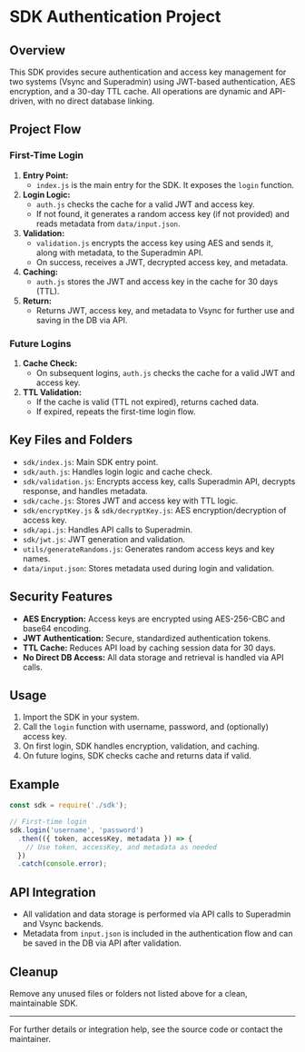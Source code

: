 # SDK Authentication Project

## Overview
This SDK provides secure authentication and access key management for two systems (Vsync and Superadmin) using JWT-based authentication, AES encryption, and a 30-day TTL cache. All operations are dynamic and API-driven, with no direct database linking.

## Project Flow

### First-Time Login
1. **Entry Point:**
   - `index.js` is the main entry for the SDK. It exposes the `login` function.
2. **Login Logic:**
   - `auth.js` checks the cache for a valid JWT and access key.
   - If not found, it generates a random access key (if not provided) and reads metadata from `data/input.json`.
3. **Validation:**
   - `validation.js` encrypts the access key using AES and sends it, along with metadata, to the Superadmin API.
   - On success, receives a JWT, decrypted access key, and metadata.
4. **Caching:**
   - `auth.js` stores the JWT and access key in the cache for 30 days (TTL).
5. **Return:**
   - Returns JWT, access key, and metadata to Vsync for further use and saving in the DB via API.

### Future Logins
1. **Cache Check:**
   - On subsequent logins, `auth.js` checks the cache for a valid JWT and access key.
2. **TTL Validation:**
   - If the cache is valid (TTL not expired), returns cached data.
   - If expired, repeats the first-time login flow.

## Key Files and Folders
- `sdk/index.js`: Main SDK entry point.
- `sdk/auth.js`: Handles login logic and cache check.
- `sdk/validation.js`: Encrypts access key, calls Superadmin API, decrypts response, and handles metadata.
- `sdk/cache.js`: Stores JWT and access key with TTL logic.
- `sdk/encryptKey.js` & `sdk/decryptKey.js`: AES encryption/decryption of access key.
- `sdk/api.js`: Handles API calls to Superadmin.
- `sdk/jwt.js`: JWT generation and validation.
- `utils/generateRandoms.js`: Generates random access keys and key names.
- `data/input.json`: Stores metadata used during login and validation.

## Security Features
- **AES Encryption:** Access keys are encrypted using AES-256-CBC and base64 encoding.
- **JWT Authentication:** Secure, standardized authentication tokens.
- **TTL Cache:** Reduces API load by caching session data for 30 days.
- **No Direct DB Access:** All data storage and retrieval is handled via API calls.

## Usage
1. Import the SDK in your system.
2. Call the `login` function with username, password, and (optionally) access key.
3. On first login, SDK handles encryption, validation, and caching.
4. On future logins, SDK checks cache and returns data if valid.

## Example
```js
const sdk = require('./sdk');

// First-time login
sdk.login('username', 'password')
  .then(({ token, accessKey, metadata }) => {
    // Use token, accessKey, and metadata as needed
  })
  .catch(console.error);
```

## API Integration
- All validation and data storage is performed via API calls to Superadmin and Vsync backends.
- Metadata from `input.json` is included in the authentication flow and can be saved in the DB via API after validation.

## Cleanup
Remove any unused files or folders not listed above for a clean, maintainable SDK.

---
For further details or integration help, see the source code or contact the maintainer.
